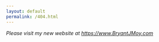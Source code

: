 ```yaml
---
layout: default
permalink: /404.html
---
```


*Please visit my new website at https://www.BryantJMoy.com*
